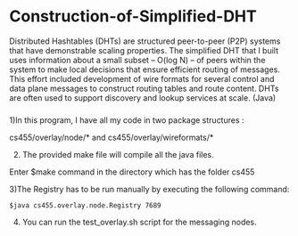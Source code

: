 # Construction-of-Simplified-DHT

Distributed Hashtables (DHTs) are structured peer-to-peer (P2P) systems that have demonstrable scaling properties. The simplified DHT that I built uses information about a small subset – O(log N) – of peers within the system to make local decisions that ensure efficient routing of messages. This effort included development of wire formats for several control and data plane messages to construct routing tables and route content. DHTs are often used to support discovery and lookup services at scale. (Java)

###


1)In this program, I have all my code in two package structures :

cs455/overlay/node/* and cs455/overlay/wireformats/*

2) The provided make file will compile all the java files.

Enter  $make command in the directory which has the folder cs455

3)The Registry has to be run manually by executing the following command:

	$java cs455.overlay.node.Registry 7689

4) You can run the test_overlay.sh script for the messaging nodes.



